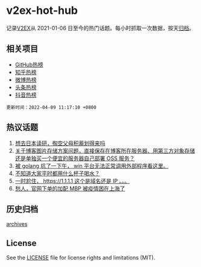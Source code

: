# v2ex-hot-hub

 记录[V2EX](https://www.v2ex.com/)从 2021-01-06 日至今的热门话题。每小时抓取一次数据，按天[归档](archives)。
 
 ## 相关项目

- [GitHub热榜](https://github.com/lonnyzhang423/github-hot-hub)
- [知乎热榜](https://github.com/lonnyzhang423/zhihu-hot-hub)
- [微博热榜](https://github.com/lonnyzhang423/weibo-hot-hub)
- [头条热榜](https://github.com/lonnyzhang423/toutiao-hot-hub)
- [抖音热榜](https://github.com/lonnyzhang423/douyin-hot-hub)


 `更新时间：2022-04-09 11:17:10 +0800`

## 热议话题

1. [想去日本读研，掏空父母积蓄划得来吗](https://www.v2ex.com/t/845765)
1. [关于博客图片存储方案问题，直接保存在博客所在服务器、用第三方对象存储还是单独买一个便宜的服务器自己部署 OSS 服务？](https://www.v2ex.com/t/845701)
1. [被 golang 坑了一下午， win 平台无法正常调用外部程序看这里。](https://www.v2ex.com/t/845764)
1. [不知道大家平时都用什么杯子喝水？](https://www.v2ex.com/t/845775)
1. [一时尬住， https://1.1.1.1 这个是域名还是 IP 。。。](https://www.v2ex.com/t/845656)
1. [愁人，官网下单的加配 MBP 被疫情困在上海了](https://www.v2ex.com/t/845694)

## 历史归档

[archives](archives)

## License

See the [LICENSE](LICENSE) file for license rights and limitations (MIT).
